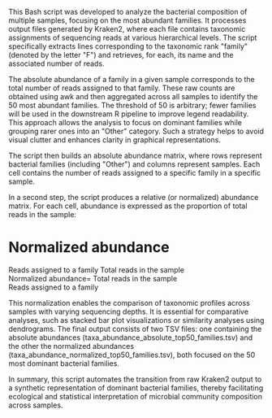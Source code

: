 This Bash script was developed to analyze the bacterial composition of multiple samples, focusing on the most abundant families. It processes output files generated by Kraken2, where each file contains taxonomic assignments of sequencing reads at various hierarchical levels. The script specifically extracts lines corresponding to the taxonomic rank "family" (denoted by the letter "F") and retrieves, for each, its name and the associated number of reads.

The absolute abundance of a family in a given sample corresponds to the total number of reads assigned to that family. These raw counts are obtained using awk and then aggregated across all samples to identify the 50 most abundant families. The threshold of 50 is arbitrary; fewer families will be used in the downstream R pipeline to improve legend readability. This approach allows the analysis to focus on dominant families while grouping rarer ones into an "Other" category. Such a strategy helps to avoid visual clutter and enhances clarity in graphical representations.

The script then builds an absolute abundance matrix, where rows represent bacterial families (including "Other") and columns represent samples. Each cell contains the number of reads assigned to a specific family in a specific sample.

In a second step, the script produces a relative (or normalized) abundance matrix. For each cell, abundance is expressed as the proportion of total reads in the sample:

Normalized abundance
=
Reads assigned to a family
Total reads in the sample
Normalized abundance= 
Total reads in the sample
Reads assigned to a family
​
 
This normalization enables the comparison of taxonomic profiles across samples with varying sequencing depths. It is essential for comparative analyses, such as stacked bar plot visualizations or similarity analyses using dendrograms. The final output consists of two TSV files: one containing the absolute abundances (taxa_abundance_absolute_top50_families.tsv) and the other the normalized abundances (taxa_abundance_normalized_top50_families.tsv), both focused on the 50 most dominant bacterial families.

In summary, this script automates the transition from raw Kraken2 output to a synthetic representation of dominant bacterial families, thereby facilitating ecological and statistical interpretation of microbial community composition across samples.
